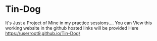 # Tin-Dog
It's Just a Project of Mine in my practice sessions....
You can View this working website in the github hosted links will be provided Here
https://userroot9.github.io/Tin-Dog/
